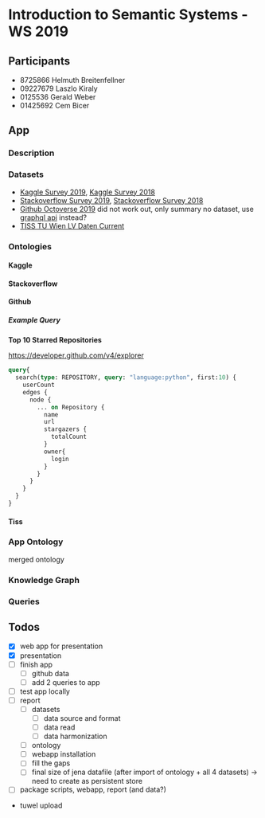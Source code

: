 # Introduction to Semantic Systems - WS 2019

## Participants
* 8725866 Helmuth Breitenfellner
* 09227679 Laszlo Kiraly
* 0125536 Gerald Weber  
* 01425692 Cem Bicer  

## App

### Description

### Datasets

- [Kaggle Survey 2019](https://www.kaggle.com/c/kaggle-survey-2019), [Kaggle Survey 2018](https://www.kaggle.com/kaggle/kaggle-survey-2018)
- [Stackoverflow Survey 2019](https://insights.stackoverflow.com/survey/2019), [Stackoverflow Survey 2018](https://insights.stackoverflow.com/survey/2018)
- [Github Octoverse 2019](https://github.blog/2019-11-06-the-state-of-the-octoverse-2019/)
  did not work out, only summary no dataset, use [graphql api](https://medium.com/@fabiomolinar/using-githubs-graphql-to-retrieve-a-list-of-repositories-their-commits-and-some-other-stuff-ccbbb4e96d78) instead?
- [TISS TU Wien LV Daten Current](https://tiss.tuwien.ac.at/course/courseList.xhtml?dswid=6403&dsrid=238)

### Ontologies

#### Kaggle

#### Stackoverflow

#### Github

##### Example Query

**Top 10 Starred Repositories**

https://developer.github.com/v4/explorer
```graphql
query{
  search(type: REPOSITORY, query: "language:python", first:10) {
    userCount
    edges {
      node {
        ... on Repository {
          name
          url
          stargazers {
            totalCount
          }
          owner{
            login
          }
        }
      }
    }
  }
}
```

#### Tiss

### App Ontology

merged ontology

### Knowledge Graph

### Queries


## Todos

- [x] web app for presentation
- [x] presentation
- [ ] finish app
  - [ ] github data
  - [ ] add 2 queries to app
- [ ] test app locally
- [ ] report
  - [ ] datasets
    - [ ] data source and format
    - [ ] data read
    - [ ] data harmonization
  - [ ] ontology
  - [ ] webapp installation
  - [ ] fill the gaps
  - [ ] final size of jena datafile (after import of ontology + all 4 datasets) -> need to create as persistent store
- [ ] package scripts, webapp, report (and data?)
- tuwel upload


